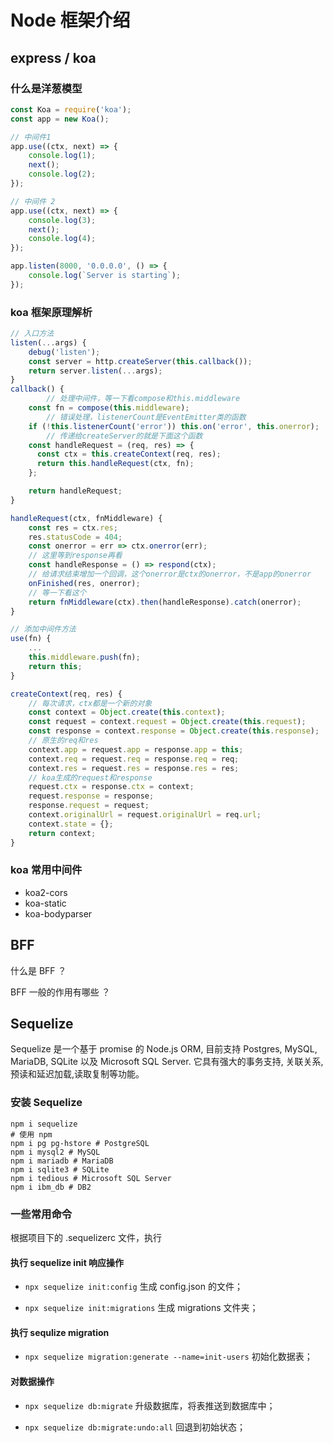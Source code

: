 # Node 框架介绍

## express / koa

### 什么是洋葱模型
```js
const Koa = require('koa');
const app = new Koa();

// 中间件1
app.use((ctx, next) => {
    console.log(1);
    next();
    console.log(2);
});

// 中间件 2 
app.use((ctx, next) => {
    console.log(3);
    next();
    console.log(4);
});

app.listen(8000, '0.0.0.0', () => {
    console.log(`Server is starting`);
});

```

### koa 框架原理解析

```js
// ⼊⼝⽅法
listen(...args) {
    debug('listen');
    const server = http.createServer(this.callback());
    return server.listen(...args);
}
callback() {
		// 处理中间件，等一下看compose和this.middleware
    const fn = compose(this.middleware);
		// 错误处理，listenerCount是EventEmitter类的函数
    if (!this.listenerCount('error')) this.on('error', this.onerror);
		// 传递给createServer的就是下面这个函数
    const handleRequest = (req, res) => {
      const ctx = this.createContext(req, res);
      return this.handleRequest(ctx, fn);
    };

    return handleRequest;
}

handleRequest(ctx, fnMiddleware) {
    const res = ctx.res;
    res.statusCode = 404;
    const onerror = err => ctx.onerror(err);
    // 这里等到response再看
    const handleResponse = () => respond(ctx);
    // 给请求结束增加一个回调，这个onerror是ctx的onerror，不是app的onerror
    onFinished(res, onerror);
    // 等一下看这个
    return fnMiddleware(ctx).then(handleResponse).catch(onerror);
}

// 添加中间件⽅法
use(fn) {
    ...
    this.middleware.push(fn);
    return this;
}

createContext(req, res) {
	// 每次请求，ctx都是一个新的对象
    const context = Object.create(this.context);
    const request = context.request = Object.create(this.request);
    const response = context.response = Object.create(this.response);
    // 原生的req和res
    context.app = request.app = response.app = this;
    context.req = request.req = response.req = req;
    context.res = request.res = response.res = res;
    // koa生成的request和response
    request.ctx = response.ctx = context;
    request.response = response;
    response.request = request;
    context.originalUrl = request.originalUrl = req.url;
    context.state = {};
    return context;
}

```



### koa 常用中间件
- koa2-cors
- koa-static
- koa-bodyparser

## BFF 

什么是 BFF ？

BFF 一般的作用有哪些 ？

## Sequelize

Sequelize 是一个基于 promise 的 Node.js ORM, 目前支持 Postgres, MySQL, MariaDB, SQLite 以及 Microsoft SQL Server. 它具有强大的事务支持, 关联关系, 预读和延迟加载,读取复制等功能。

### 安装 Sequelize
```shell
npm i sequelize
# 使用 npm
npm i pg pg-hstore # PostgreSQL
npm i mysql2 # MySQL
npm i mariadb # MariaDB
npm i sqlite3 # SQLite
npm i tedious # Microsoft SQL Server
npm i ibm_db # DB2
```

### 一些常用命令
根据项目下的 .sequelizerc 文件，执行

#### 执行 sequelize init 响应操作
-  `npx sequelize init:config`
生成 config.json 的文件；

- `npx sequelize init:migrations`
生成 migrations 文件夹；

#### 执行 sequlize migration 
- `npx sequelize migration:generate --name=init-users`
初始化数据表；

#### 对数据操作
- `npx sequelize db:migrate`
升级数据库，将表推送到数据库中；

- `npx sequelize db:migrate:undo:all`
回退到初始状态；





